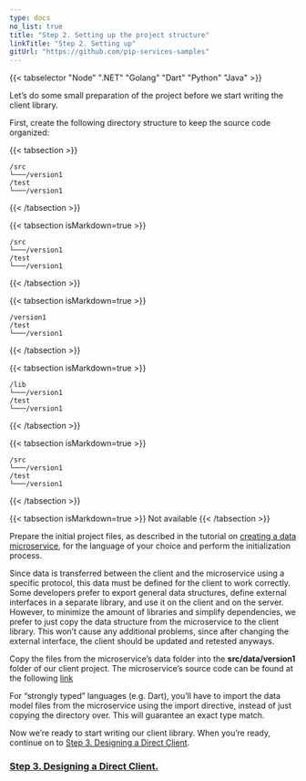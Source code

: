 ```yaml
---
type: docs
no_list: true
title: "Step 2. Setting up the project structure"
linkTitle: "Step 2. Setting up" 
gitUrl: "https://github.com/pip-services-samples"
---
```


{{< tabselector "Node" ".NET" "Golang" "Dart" "Python" "Java" >}}

Let’s do some small preparation of the project before we start writing the client library.

First, create the following directory structure to keep the source code organized:


{{< tabsection >}}

```
/src
└───/version1
/test
└───/version1

```
{{< /tabsection >}}

{{< tabsection isMarkdown=true >}}

```
/src
└───/version1
/test
└───/version1
```
{{< /tabsection >}}

{{< tabsection isMarkdown=true >}}

```
/version1
/test
└───/version1
```
{{< /tabsection >}}

{{< tabsection isMarkdown=true >}}

```
/lib
└───/version1
/test
└───/version1
```
{{< /tabsection >}}

{{< tabsection isMarkdown=true >}}

```
/src
└───/version1
/test
└───/version1
```
{{< /tabsection >}}

{{< tabsection isMarkdown=true >}}
Not available
{{< /tabsection >}}


Prepare the initial project files, as described in the tutorial on [creating a data microservice](../../data_microservice), for the language of your choice and perform the initialization process.


Since data is transferred between the client and the microservice using a specific protocol, this data must be defined for the client to work correctly. Some developers prefer to export general data structures, define external interfaces in a separate library, and use it on the client and on the server. However, to minimize the amount of libraries and simplify dependencies, we prefer to just copy the data structure from the microservice to the client library. This won’t cause any additional problems, since after changing the external interface, the client should be updated and retested anyways. 


Copy the files from the microservice’s data folder into the **src/data/version1** folder of our client project. The microservice’s source code can be found at the following [link](https://github.com/pip-services-samples/service-beacons-python/tree/master/src/data/version1)

For “strongly typed” languages (e.g. Dart), you’ll have to import the data model files from the microservice using the import directive, instead of just copying the directory over. This will guarantee an exact type match.

Now we’re ready to start writing our client library. When you’re ready, continue on to [Step 3. Designing a Direct Client](../step2).

<span class="hide-title-link">

### [Step 3. Designing a Direct Client.](../step2)

</span>
